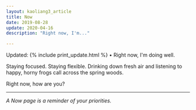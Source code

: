 ```yaml
---
layout: kaoliang3_article
title: Now
date: 2019-08-28
update: 2020-04-16
description: "Right now, I'm..."

---
```



Updated: {% include print_update.html %} • Right now, I'm doing well.

Staying focused. Staying flexible. Drinking down fresh air and listening to happy, horny frogs call across the spring woods.

Right now, how are you?

---

*A Now page is a reminder of your priorities.*
